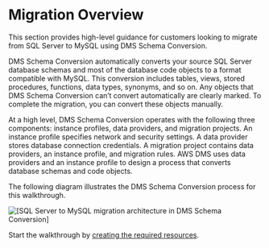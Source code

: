 # Migration Overview<a name="schema-conversion-sql-server-mysql-migration-overview"></a>

This section provides high\-level guidance for customers looking to migrate from SQL Server to MySQL using DMS Schema Conversion\.

DMS Schema Conversion automatically converts your source SQL Server database schemas and most of the database code objects to a format compatible with MySQL\. This conversion includes tables, views, stored procedures, functions, data types, synonyms, and so on\. Any objects that DMS Schema Conversion can’t convert automatically are clearly marked\. To complete the migration, you can convert these objects manually\.

At a high level, DMS Schema Conversion operates with the following three components: instance profiles, data providers, and migration projects\. An instance profile specifies network and security settings\. A data provider stores database connection credentials\. A migration project contains data providers, an instance profile, and migration rules\. AWS DMS uses data providers and an instance profile to design a process that converts database schemas and code objects\.

The following diagram illustrates the DMS Schema Conversion process for this walkthrough\.

![\[SQL Server to MySQL migration architecture in DMS Schema Conversion\]](http://docs.aws.amazon.com/dms/latest/sbs/images/schema-conversion-sql-server-mysql-migration-architecture.png)

Start the walkthrough by [creating the required resources](schema-conversion-sql-server-mysql-step-1.md)\.